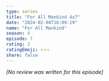 ```yaml
---
type: series
title: "For All Mankind 4x7"
date: "2024-02-04T16:09:19"
name: "For All Mankind"
season: 4
episode: 7
rating: 3
ratingEmoji: ⭐️⭐️⭐️
share: false
---
```


*[No review was written for this episode]*

